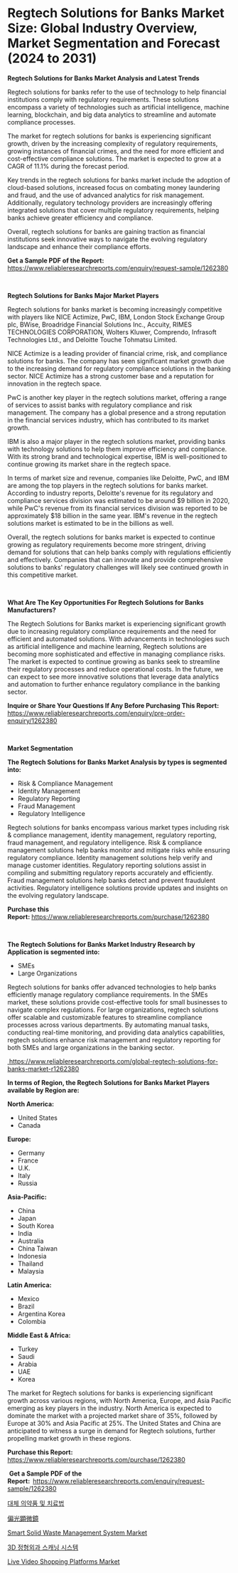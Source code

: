 <p><h1>Regtech Solutions for Banks Market Size: Global Industry Overview, Market Segmentation and Forecast (2024 to 2031)</h1></p><p><strong>Regtech Solutions for Banks Market Analysis and Latest Trends</strong></p>
<p><p>Regtech solutions for banks refer to the use of technology to help financial institutions comply with regulatory requirements. These solutions encompass a variety of technologies such as artificial intelligence, machine learning, blockchain, and big data analytics to streamline and automate compliance processes.</p><p>The market for regtech solutions for banks is experiencing significant growth, driven by the increasing complexity of regulatory requirements, growing instances of financial crimes, and the need for more efficient and cost-effective compliance solutions. The market is expected to grow at a CAGR of 11.1% during the forecast period.</p><p>Key trends in the regtech solutions for banks market include the adoption of cloud-based solutions, increased focus on combating money laundering and fraud, and the use of advanced analytics for risk management. Additionally, regulatory technology providers are increasingly offering integrated solutions that cover multiple regulatory requirements, helping banks achieve greater efficiency and compliance.</p><p>Overall, regtech solutions for banks are gaining traction as financial institutions seek innovative ways to navigate the evolving regulatory landscape and enhance their compliance efforts.</p></p>
<p><strong>Get a Sample PDF of the Report:&nbsp;</strong> <a href="https://www.reliableresearchreports.com/enquiry/request-sample/1262380">https://www.reliableresearchreports.com/enquiry/request-sample/1262380</a></p>
<p>&nbsp;</p>
<p><strong>Regtech Solutions for Banks Major Market Players</strong></p>
<p><p>Regtech solutions for banks market is becoming increasingly competitive with players like NICE Actimize, PwC, IBM, London Stock Exchange Group plc, BWise, Broadridge Financial Solutions Inc., Accuity, RIMES TECHNOLOGIES CORPORATION, Wolters Kluwer, Comprendo, Infrasoft Technologies Ltd., and Deloitte Touche Tohmatsu Limited. </p><p>NICE Actimize is a leading provider of financial crime, risk, and compliance solutions for banks. The company has seen significant market growth due to the increasing demand for regulatory compliance solutions in the banking sector. NICE Actimize has a strong customer base and a reputation for innovation in the regtech space.</p><p>PwC is another key player in the regtech solutions market, offering a range of services to assist banks with regulatory compliance and risk management. The company has a global presence and a strong reputation in the financial services industry, which has contributed to its market growth.</p><p>IBM is also a major player in the regtech solutions market, providing banks with technology solutions to help them improve efficiency and compliance. With its strong brand and technological expertise, IBM is well-positioned to continue growing its market share in the regtech space.</p><p>In terms of market size and revenue, companies like Deloitte, PwC, and IBM are among the top players in the regtech solutions for banks market. According to industry reports, Deloitte's revenue for its regulatory and compliance services division was estimated to be around $9 billion in 2020, while PwC's revenue from its financial services division was reported to be approximately $18 billion in the same year. IBM's revenue in the regtech solutions market is estimated to be in the billions as well.</p><p>Overall, the regtech solutions for banks market is expected to continue growing as regulatory requirements become more stringent, driving demand for solutions that can help banks comply with regulations efficiently and effectively. Companies that can innovate and provide comprehensive solutions to banks' regulatory challenges will likely see continued growth in this competitive market.</p></p>
<p>&nbsp;</p>
<p><strong>What Are The Key Opportunities For Regtech Solutions for Banks Manufacturers?</strong></p>
<p><p>The Regtech Solutions for Banks market is experiencing significant growth due to increasing regulatory compliance requirements and the need for efficient and automated solutions. With advancements in technologies such as artificial intelligence and machine learning, Regtech solutions are becoming more sophisticated and effective in managing compliance risks. The market is expected to continue growing as banks seek to streamline their regulatory processes and reduce operational costs. In the future, we can expect to see more innovative solutions that leverage data analytics and automation to further enhance regulatory compliance in the banking sector.</p></p>
<p><strong>Inquire or Share Your Questions If Any Before Purchasing This Report:</strong> <a href="https://www.reliableresearchreports.com/enquiry/pre-order-enquiry/1262380">https://www.reliableresearchreports.com/enquiry/pre-order-enquiry/1262380</a></p>
<p>&nbsp;</p>
<p><strong>Market Segmentation</strong></p>
<p><strong>The Regtech Solutions for Banks Market Analysis by types is segmented into:</strong></p>
<p><ul><li>Risk & Compliance Management</li><li>Identity Management</li><li>Regulatory Reporting</li><li>Fraud Management</li><li>Regulatory Intelligence</li></ul></p>
<p><p>Regtech solutions for banks encompass various market types including risk & compliance management, identity management, regulatory reporting, fraud management, and regulatory intelligence. Risk & compliance management solutions help banks monitor and mitigate risks while ensuring regulatory compliance. Identity management solutions help verify and manage customer identities. Regulatory reporting solutions assist in compiling and submitting regulatory reports accurately and efficiently. Fraud management solutions help banks detect and prevent fraudulent activities. Regulatory intelligence solutions provide updates and insights on the evolving regulatory landscape.</p></p>
<p><strong>Purchase this Report:&nbsp;</strong><a href="https://www.reliableresearchreports.com/purchase/1262380">https://www.reliableresearchreports.com/purchase/1262380</a></p>
<p>&nbsp;</p>
<p><strong>The Regtech Solutions for Banks Market Industry Research by Application is segmented into:</strong></p>
<p><ul><li>SMEs</li><li>Large Organizations</li></ul></p>
<p><p>Regtech solutions for banks offer advanced technologies to help banks efficiently manage regulatory compliance requirements. In the SMEs market, these solutions provide cost-effective tools for small businesses to navigate complex regulations. For large organizations, regtech solutions offer scalable and customizable features to streamline compliance processes across various departments. By automating manual tasks, conducting real-time monitoring, and providing data analytics capabilities, regtech solutions enhance risk management and regulatory reporting for both SMEs and large organizations in the banking sector.</p></p>
<p><a href="https://www.reliableresearchreports.com/global-regtech-solutions-for-banks-market-r1262380">&nbsp;https://www.reliableresearchreports.com/global-regtech-solutions-for-banks-market-r1262380</a></p>
<p><strong>In terms of Region, the Regtech Solutions for Banks Market Players available by Region are:</strong></p>
<p>
    <p> <strong> North America: </strong>
        <ul>
            <li>United States</li>
            <li>Canada</li>
        </ul>
        </p> 
    <p> <strong> Europe: </strong>
        <ul>
            <li>Germany</li>
            <li>France</li>
            <li>U.K.</li>
            <li>Italy</li>
            <li>Russia</li>
        </ul>
        </p> 
    <p> <strong> Asia-Pacific: </strong>
        <ul>
            <li>China</li>
            <li>Japan</li>
            <li>South Korea</li>
            <li>India</li>
            <li>Australia</li>
            <li>China Taiwan</li>
            <li>Indonesia</li>
            <li>Thailand</li>
            <li>Malaysia</li>
        </ul>
        </p> 
    <p> <strong> Latin America: </strong>
        <ul>
            <li>Mexico</li>
            <li>Brazil</li>
            <li>Argentina Korea</li>
            <li>Colombia</li>
        </ul>
        </p> 
    <p> <strong> Middle East & Africa: </strong>
        <ul>
            <li>Turkey</li>
            <li>Saudi</li>
            <li>Arabia</li>
            <li>UAE</li>
            <li>Korea</li>
        </ul>
    </p>
    </p>
<p><p>The market for Regtech solutions for banks is experiencing significant growth across various regions, with North America, Europe, and Asia Pacific emerging as key players in the industry. North America is expected to dominate the market with a projected market share of 35%, followed by Europe at 30% and Asia Pacific at 25%. The United States and China are anticipated to witness a surge in demand for Regtech solutions, further propelling market growth in these regions.</p></p>
<p><strong>Purchase this Report: </strong><a href="https://www.reliableresearchreports.com/purchase/1262380">https://www.reliableresearchreports.com/purchase/1262380</a></p>
<p>&nbsp;<strong>Get a Sample PDF of the Report:&nbsp;&nbsp;</strong><a href="https://www.reliableresearchreports.com/enquiry/request-sample/1262380">https://www.reliableresearchreports.com/enquiry/request-sample/1262380</a></p>
<p><strong></strong></p>
<p><p><a href="https://github.com/risastia4/Market-Research-Report-List-2/blob/main/206949386078.md">대체 의약품 및 치료법</a></p><p><a href="https://github.com/JessKilback/Market-Research-Report-List-2/blob/main/584027868881.md">偏光顕微鏡</a></p><p><a href="https://github.com/ernidarwin455/Market-Research-Report-List-2/blob/main/smart-solid-waste-management-system-market.md">Smart Solid Waste Management System Market</a></p><p><a href="https://github.com/amuji413411/Market-Research-Report-List-2/blob/main/365706486076.md">3D 정형외과 스캐닝 시스템</a></p><p><a href="https://github.com/LiamDavis60/Market-Research-Report-List-2/blob/main/live-video-shopping-platforms-market.md">Live Video Shopping Platforms Market</a></p></p>